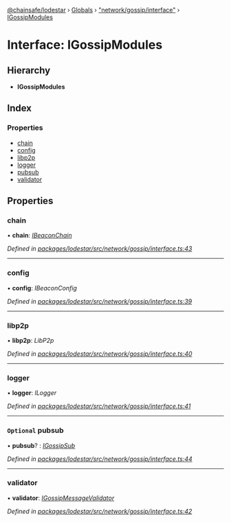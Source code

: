 [@chainsafe/lodestar](../README.md) › [Globals](../globals.md) › ["network/gossip/interface"](../modules/_network_gossip_interface_.md) › [IGossipModules](_network_gossip_interface_.igossipmodules.md)

# Interface: IGossipModules

## Hierarchy

* **IGossipModules**

## Index

### Properties

* [chain](_network_gossip_interface_.igossipmodules.md#chain)
* [config](_network_gossip_interface_.igossipmodules.md#config)
* [libp2p](_network_gossip_interface_.igossipmodules.md#libp2p)
* [logger](_network_gossip_interface_.igossipmodules.md#logger)
* [pubsub](_network_gossip_interface_.igossipmodules.md#optional-pubsub)
* [validator](_network_gossip_interface_.igossipmodules.md#validator)

## Properties

###  chain

• **chain**: *[IBeaconChain](_chain_interface_.ibeaconchain.md)*

*Defined in [packages/lodestar/src/network/gossip/interface.ts:43](https://github.com/ChainSafe/lodestar/blob/40c050469/packages/lodestar/src/network/gossip/interface.ts#L43)*

___

###  config

• **config**: *IBeaconConfig*

*Defined in [packages/lodestar/src/network/gossip/interface.ts:39](https://github.com/ChainSafe/lodestar/blob/40c050469/packages/lodestar/src/network/gossip/interface.ts#L39)*

___

###  libp2p

• **libp2p**: *LibP2p*

*Defined in [packages/lodestar/src/network/gossip/interface.ts:40](https://github.com/ChainSafe/lodestar/blob/40c050469/packages/lodestar/src/network/gossip/interface.ts#L40)*

___

###  logger

• **logger**: *ILogger*

*Defined in [packages/lodestar/src/network/gossip/interface.ts:41](https://github.com/ChainSafe/lodestar/blob/40c050469/packages/lodestar/src/network/gossip/interface.ts#L41)*

___

### `Optional` pubsub

• **pubsub**? : *[IGossipSub](_network_gossip_interface_.igossipsub.md)*

*Defined in [packages/lodestar/src/network/gossip/interface.ts:44](https://github.com/ChainSafe/lodestar/blob/40c050469/packages/lodestar/src/network/gossip/interface.ts#L44)*

___

###  validator

• **validator**: *[IGossipMessageValidator](_network_gossip_interface_.igossipmessagevalidator.md)*

*Defined in [packages/lodestar/src/network/gossip/interface.ts:42](https://github.com/ChainSafe/lodestar/blob/40c050469/packages/lodestar/src/network/gossip/interface.ts#L42)*
